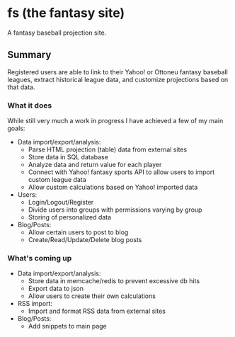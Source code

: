 # fs (the fantasy site)
A fantasy baseball projection site.

## Summary
Registered users are able to link to their Yahoo! or Ottoneu fantasy baseball leagues, extract historical league data, and customize projections based on that data.

### What it does
While still very much a work in progress I have achieved a few of my main goals:
* Data import/export/analysis:
    * Parse HTML projection (table) data from external sites
    * Store data in SQL database
    * Analyze data and return value for each player
    * Connect with Yahoo! fantasy sports API to allow users to import custom league data
    * Allow custom calculations based on Yahoo! imported data
* Users:
    * Login/Logout/Register
    * Divide users into groups with permissions varying by group
    * Storing of personalized data
* Blog/Posts:
    * Allow certain users to post to blog
    * Create/Read/Update/Delete blog posts

### What's coming up
* Data import/export/analysis:
    * Store data in memcache/redis to prevent excessive db hits
    * Export data to json
    * Allow users to create their own calculations
* RSS import:
    * Import and format RSS data from external sites
* Blog/Posts:
    * Add snippets to main page
